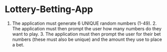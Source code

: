 # Lottery-Betting-App
1. The application must generate 6 UNIQUE random numbers (1-49). 2. The application must then prompt the user how many numbers do they want to play. 3. The application must then prompt the user for their bet numbers (these must also be unique) and the amount they use to place a bet.

